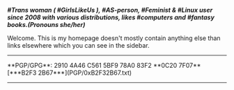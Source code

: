 <!DOCTYPE html>
<html>
<head>
<meta charset="UTF-8" />
<!-- <meta http-equiv="refresh" content="60" /> -->
<meta name="description" content="The real index page without iframe." />
<meta name="author" content="Mikaela Suomalainen" />
<link rel="canonical" href="https://mkaysi.github.io/index.real.html">
<title>Index</title>
<link rel="stylesheet" type="text/css" href="css.css" />
</head>
<body>

***#Trans woman ( #GirlsLikeUs ), #AS-person, #Feminist & #Linux user since 2008 with various distributions, likes #computers and #fantasy books.(Pronouns she/her)***



Welcome. This is my homepage doesn't mostly contain anything else than 
links elsewhere which you can see in the sidebar.

<hr/>
**PGP/GPG**: 2910 4A46 C561 5BF9 78A0  83F2 **0C20 7F07** [***B2F3 2B67***](PGP/0xB2F32B67.txt)
<hr/>
</body>
<script>
  (function(i,s,o,g,r,a,m){i['GoogleAnalyticsObject']=r;i[r]=i[r]||function(){
    (i[r].q=i[r].q||[]).push(arguments)},i[r].l=1*new Date();a=s.createElement(o),
      m=s.getElementsByTagName(o)[0];a.async=1;a.src=g;m.parentNode.insertBefore(a,m)
        })(window,document,'script','//www.google-analytics.com/analytics.js','ga');

          ga('create', 'UA-40171169-1', 'mkaysi.github.io');
            ga('send', 'pageview');

            </script>
</html>
<!-- vim : set ft=markdown-->
